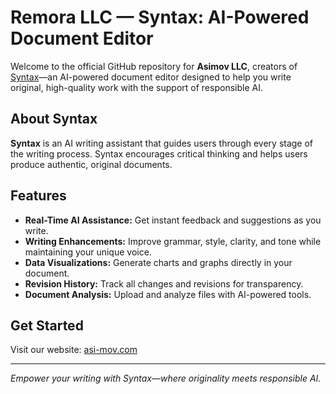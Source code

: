 # Remora LLC — Syntax: AI-Powered Document Editor

Welcome to the official GitHub repository for **Asimov LLC**, creators of [Syntax](https://asi-mov.com)—an AI-powered document editor designed to help you write original, high-quality work with the support of responsible AI.

## About Syntax

**Syntax** is an AI writing assistant that guides users through every stage of the writing process. Syntax encourages critical thinking and helps users produce authentic, original documents.

## Features

- **Real-Time AI Assistance:** Get instant feedback and suggestions as you write.
- **Writing Enhancements:** Improve grammar, style, clarity, and tone while maintaining your unique voice.
- **Data Visualizations:** Generate charts and graphs directly in your document.
- **Revision History:** Track all changes and revisions for transparency.
- **Document Analysis:** Upload and analyze files with AI-powered tools.

## Get Started

Visit our website: [asi-mov.com](https://asi-mov.com)

---

*Empower your writing with Syntax—where originality meets responsible AI.*

